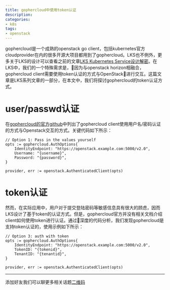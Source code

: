 ```yaml
---
title: gophercloud中使用token认证
description: 
categories:
- k8s
tags:
- openstack
---
```


gophercloud是一个成熟的openstack go client，包括kubernetes官方cloudprovider在内的很多开源大项目都用到了gophercloud。LKS也不例外，更多关于LKS的设计可以查看之前的文章[LKS Kubernetes Service设计解密](https://larryck.github.io/k8s/2018/12/12/lks-k8s-service/)。在LKS中，我们的一个特殊需求是，因为与openstack horizon相融合，gophercloud client需要使用token认证的方式与OpenStack进行交互。这篇文章是LKS系列文章的一部分，在本文中，我们将探讨gophercloud的token认证方式。

# user/passwd认证
在[gophercloud的官方github](https://github.com/gophercloud/gophercloud)中列出了gophercloud client使用用户名/密码认证的方式与Openstack交互的方式。关键代码如下所示：

    // Option 1: Pass in the values yourself
    opts := gophercloud.AuthOptions{
        IdentityEndpoint: "https://openstack.example.com:5000/v2.0",
        Username: "{username}",
        Password: "{password}",
    }

    provider, err := openstack.AuthenticatedClient(opts)

# token认证
然而，在实际应用中，用户对于提交登陆密码等敏感信息具有很大的顾虑，因而LKS设计了基于token的认证方式。但是，gophercloud官方并没有相关文档介绍client如何使用token进行认证。通过深度的代码分析，我们发现gophercloud是支持token认证的，使用示例如下所示：

    // Option 3: auth with token
    opts := gophercloud.AuthOptions{
        IdentityEndpoint: "https://openstack.example.com:5000/v2.0",
        TokenID: "{tokenid}",
        TenantID: "{tenantid}",
    }

    provider, err := openstack.AuthenticatedClient(opts)

---

添加好友我们可以聊更多相关话题[二维码](https://upload-images.jianshu.io/upload_images/7924740-a905d0f137971f94.jpeg)